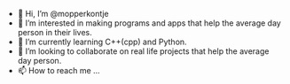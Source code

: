 - 👋 Hi, I’m @mopperkontje
- 👀 I’m interested in making programs and apps that help the average day person in their lives. 
- 🌱 I’m currently learning C++(cpp) and Python.
- 💞️ I’m looking to collaborate on real life projects that help the average day person. 
- 📫 How to reach me ...

<!---
mopperkontje/mopperkontje is a ✨ special ✨ repository because its `README.md` (this file) appears on your GitHub profile.
You can click the Preview link to take a look at your changes.
--->
